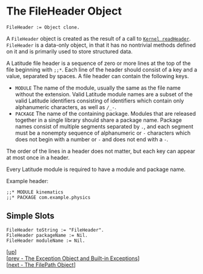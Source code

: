
# The FileHeader Object

    FileHeader := Object clone.

A `FileHeader` object is created as the result of a call
to
[`Kernel readHeader`](kernel.md#kernel-readheader-filename). `FileHeader`
is a data-only object, in that it has no nontrivial methods defined on
it and is primarily used to store structured data.

A Latitude file header is a sequence of zero or more lines at the top
of the file beginning with `;;*`. Each line of the header should
consist of a key and a value, separated by spaces. A file header can
contain the following keys.

 * `MODULE` The name of the module, usually the same as the file name
   without the extension. Valid Latitude module names are a subset of
   the valid Latitude identifiers consisting of identifiers which
   contain only alphanumeric characters, as well as `/_-`.
 * `PACKAGE` The name of the containing package. Modules that are
   released together in a single library should share a package name.
   Package names consist of multiple segments separated by `.`, and
   each segment must be a nonempty sequence of alphanumeric or `-`
   characters which does not begin with a number or `-` and does not
   end with a `-`.

The order of the lines
in a header does not matter, but each key can appear at most once in a
header.

Every Latitude module is required to have a module and package name.

Example header:

    ;;* MODULE kinematics
    ;;* PACKAGE com.example.physics

## Simple Slots

    FileHeader toString := "FileHeader".
    FileHeader packageName := Nil.
    FileHeader moduleName := Nil.

[[up](.)]
<br/>[[prev - The Exception Object and Built-in Exceptions](exception.md)]
<br/>[[next - The FilePath Object](filepath.md)]
